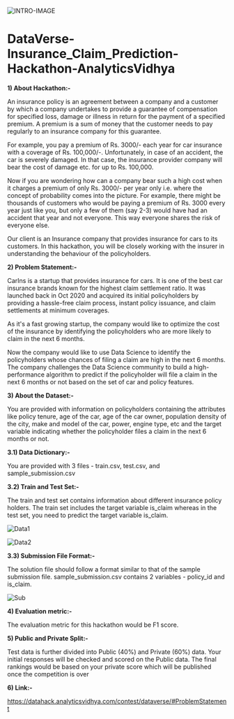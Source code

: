 ![INTRO-IMAGE](https://user-images.githubusercontent.com/84449238/198865846-2c927357-45a3-45d8-9c6f-91060d59f574.JPG)

# DataVerse-Insurance_Claim_Prediction-Hackathon-AnalyticsVidhya

**1) About Hackathon:-**

An insurance policy is an agreement between a company and a customer by which a company undertakes to provide a guarantee of compensation for specified loss, damage or illness in return for the payment of a specified premium. A premium is a sum of money that the customer needs to pay regularly to an insurance company for this guarantee.

For example, you pay a premium of Rs. 3000/- each year for car insurance with a coverage of Rs. 100,000/-. Unfortunately, in case of an accident, the car is severely damaged. In that case, the insurance provider company will bear the cost of damage etc. for up to Rs. 100,000. 

Now if you are wondering how can a company bear such a high cost when it charges a premium of only Rs. 3000/- per year only i.e. where the concept of probability comes into the picture. For example, there might be thousands of customers who would be paying a premium of Rs. 3000 every year just like you, but only a few of them (say 2-3) would have had an accident that year and not everyone. This way everyone shares the risk of everyone else.

Our client is an Insurance company that provides insurance for cars to its customers. In this hackathon, you will be closely working with the insurer in understanding the behaviour of the policyholders.

**2) Problem Statement:-**

CarIns is a startup that provides insurance for cars. It is one of the best car insurance brands known for the highest claim settlement ratio. It was launched back in Oct 2020 and acquired its initial policyholders by providing a hassle-free claim process, instant policy issuance, and claim settlements at minimum coverages.

As it's a fast growing startup, the company would like to optimize the cost of the insurance by identifying the policyholders who are more likely to claim in the next 6 months. 

Now the company would like to use Data Science to identify the policyholders whose chances of filing a claim are high in the next 6 months. The company challenges the Data Science community to build a high-performance algorithm to predict if the policyholder will file a claim in the next 6 months or not based on the set of car and policy features.

**3) About the Dataset:-**

You are provided with information on policyholders containing the attributes like policy tenure, age of the car, age of the car owner, population density of the city, make and model of the car, power, engine type, etc and the target variable indicating whether the policyholder files a claim in the next 6 months or not.

**3.1) Data Dictionary:-**

You are provided with 3 files - train.csv, test.csv, and sample_submission.csv

**3.2) Train and Test Set:-**

The train and test set contains information about different insurance policy holders. The train set includes the target variable is_claim whereas in the test set, you need to predict the target variable is_claim.

![Data1](https://user-images.githubusercontent.com/84449238/201489764-d219bd2e-4067-41c6-8cff-66ef705a050d.JPG)

![Data2](https://user-images.githubusercontent.com/84449238/201489614-cf830727-dac2-4ddd-9994-66b9deeaa769.JPG)

**3.3) Submission File Format:-**

The solution file should follow a format similar to that of the sample submission file. sample_submission.csv contains 2 variables - policy_id and is_claim.

![Sub](https://user-images.githubusercontent.com/84449238/201489666-eea7f28b-c0fa-4762-99a0-541b441b3ef7.JPG)

**4) Evaluation metric:-**

The evaluation metric for this hackathon would be F1 score.

**5) Public and Private Split:-**

Test data is further divided into Public (40%) and Private (60%) data.
Your initial responses will be checked and scored on the Public data. The final rankings would be based on your private score which will be published once the competition is over

**6) Link:-**

https://datahack.analyticsvidhya.com/contest/dataverse/#ProblemStatement
